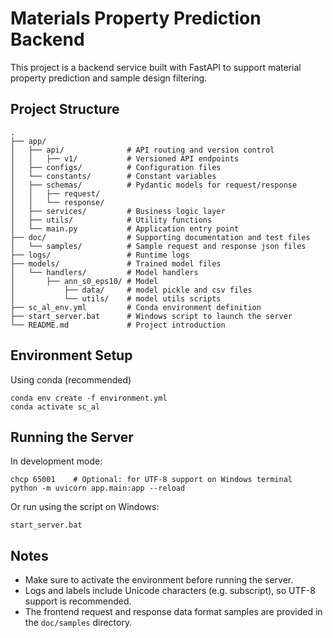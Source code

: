 # Materials Property Prediction Backend

This project is a backend service built with FastAPI to support material property prediction and sample design filtering.

## Project Structure

```
.
├── app/
│   ├── api/              # API routing and version control
│   │   ├── v1/           # Versioned API endpoints
│   ├── configs/          # Configuration files
│   └── constants/        # Constant variables
│   ├── schemas/          # Pydantic models for request/response
│   │   ├── request/
│   │   └── response/
│   ├── services/         # Business logic layer
│   ├── utils/            # Utility functions
│   └── main.py           # Application entry point
├── doc/                  # Supporting documentation and test files
│   └── samples/          # Sample request and response json files
├── logs/                 # Runtime logs
├── models/               # Trained model files
│   └── handlers/         # Model handlers
│       ├── ann_s0_eps10/ # Model
│           ├── data/     # model pickle and csv files
│           └── utils/    # model utils scripts
├── sc_al_env.yml         # Conda environment definition
├── start_server.bat      # Windows script to launch the server
└── README.md             # Project introduction
```

## Environment Setup

Using conda (recommended)

```
conda env create -f environment.yml
conda activate sc_al
```

## Running the Server

In development mode:

```
chcp 65001    # Optional: for UTF-8 support on Windows terminal
python -m uvicorn app.main:app --reload
```

Or run using the script on Windows:

```
start_server.bat
```

## Notes

- Make sure to activate the environment before running the server.
- Logs and labels include Unicode characters (e.g. subscript), so UTF-8 support is recommended.
- The frontend request and response data format samples are provided in the `doc/samples` directory.